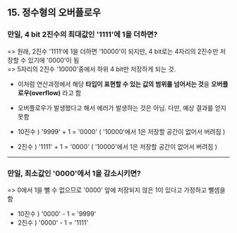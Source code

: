 ## 15. 정수형의 오버플로우

### 만일, 4 bit 2진수의 최대값인 '1111'에 1을 더하면?

  => 원래, 2진수 '1111'에 1을 더하면 '10000'이 되지만, 4 bit로는 4자리의 2진수만 저장할 수 있기에 '0000'이 됨   
  => 5자리의 2진수 '10000'중에서 하위 4 bit만 저장하게 되는 것.

* 이처럼 연산과정에서 해당 **타입이 표현할 수 있는 값의 범위를 넘어서는 것**을 **오버플로우(overflow)** 라고 함

* 오버플로우가 발생했다고 해서 에러가 발생하는 것은 아님. 다만, 예상 결과를 얻지 못함

* 10진수 ) '9999' + 1 = '0000' ( '10000'에서 1은 저장할 공간이 없어서 버려짐 )
* 2진수 ) '1111' + 1 = '0000' ( '10000'에서 1은 저장할 공간이 없어서 버려짐 )

---

### 만일, 최소값인 '0000'에서 1을 감소시키면?

  => 0에서 1을 뺄 수 없으므로 '0000' 앞에 저장되지 않은 1이 있다고 가정하고 뺄셈을 함

* 10진수 ) '0000' - 1 = '9999'
* 2진수 ) '0000' - 1 = '1111'
